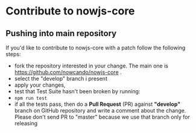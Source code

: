 # Contribute to nowjs-core

## Pushing into main repository
If you'd like to contribute to nowjs-core with a patch follow the following steps:
* fork the repository interested in your change. The main one is https://github.com/nowcando/nowjs-core .
* select the "develop" branch i present
* apply your changes,
* test that Test Suite hasn't been broken by running:
 * `npm run test`
* if all the tests pass, then do a **Pull Request** (PR) against **"develop"** branch on GitHub repository and write a comment about the change. Please don't send PR to "master" because we use that branch only for releasing

